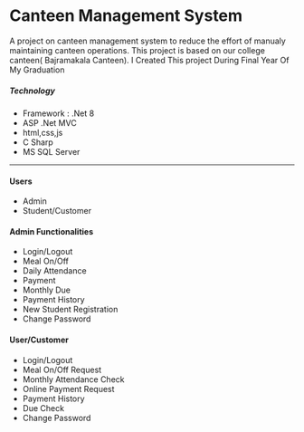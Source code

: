 # Canteen Management System
<p>
  A project on canteen management system to reduce the effort of manualy maintaining canteen operations. This project is based on our college canteen( Bajramakala Canteen). I Created This project During Final Year Of My Graduation
</p>
<h5>Technology</h5>
<ul>
  <li>Framework : .Net 8</li>
  <li>ASP .Net MVC</li>
  <li>html,css,js</li>
  <li>C Sharp</li>
  <li>MS SQL Server</li>
</ul>
<hr>
<h4>Users</h4>
<ul>
  <li>Admin</li>
  <li>Student/Customer</li>
</ul>
<h4>Admin Functionalities </h4>
<ul>
  <li>Login/Logout</li>
  <li>Meal On/Off</li>
  <li>Daily Attendance</li>
  <li>Payment</li>
  <li>Monthly Due</li>
  <li>Payment History</li>
  <li>New Student Registration</li>
  <li>Change Password</li>
</ul>
<h4>User/Customer </h4>
<ul>
  <li>Login/Logout</li>
  <li>Meal On/Off Request</li>
  <li>Monthly Attendance Check</li>
  <li>Online Payment Request</li>
  <li>Payment History</li>
  <li>Due Check</li>
  <li>Change Password</li>
</ul>
